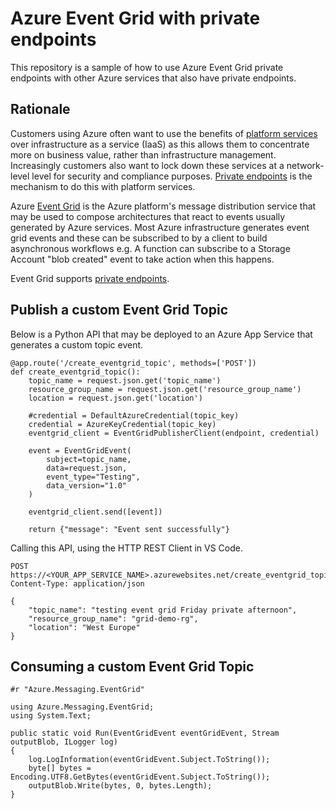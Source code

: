 # Azure Event Grid with private endpoints

This repository is a sample of how to use Azure Event Grid private endpoints with other Azure services that also have private endpoints.

## Rationale

Customers using Azure often want to use the benefits of [platform services](https://learn.microsoft.com/en-us/azure/architecture/guide/design-principles/managed-services) over infrastructure as a service (IaaS) as this allows them to concentrate more on business value, rather than infrastructure management. Increasingly customers also want to lock down these services at a network-level level for security and compliance purposes. [Private endpoints](https://learn.microsoft.com/en-us/azure/private-link/private-endpoint-overview) is the mechanism to do this with platform services. 

Azure [Event Grid](https://learn.microsoft.com/en-us/azure/event-grid/overview) is the Azure platform's message distribution service that may be used to compose architectures that react to events usually generated by Azure services. Most Azure infrastructure generates event grid events and these can be subscribed to by a client to build asynchronous workflows e.g. A function can subscribe to a Storage Account "blob created" event to take action when this happens.

Event Grid supports [private endpoints](https://learn.microsoft.com/en-us/azure/event-grid/configure-private-endpoints). 


## Publish a custom Event Grid Topic

Below is a Python API that may be deployed to an Azure App Service that generates a custom topic event.

```
@app.route('/create_eventgrid_topic', methods=['POST'])
def create_eventgrid_topic():
    topic_name = request.json.get('topic_name')
    resource_group_name = request.json.get('resource_group_name')
    location = request.json.get('location')

    #credential = DefaultAzureCredential(topic_key)
    credential = AzureKeyCredential(topic_key)
    eventgrid_client = EventGridPublisherClient(endpoint, credential)

    event = EventGridEvent(
        subject=topic_name,
        data=request.json,
        event_type="Testing",
        data_version="1.0"
    )

    eventgrid_client.send([event])

    return {"message": "Event sent successfully"}
```

Calling this API, using the HTTP REST Client in VS Code.

```
POST https://<YOUR_APP_SERVICE_NAME>.azurewebsites.net/create_eventgrid_topic
Content-Type: application/json

{
    "topic_name": "testing event grid Friday private afternoon",
    "resource_group_name": "grid-demo-rg",
    "location": "West Europe"
}
```

## Consuming a custom Event Grid Topic

```
#r "Azure.Messaging.EventGrid"

using Azure.Messaging.EventGrid;
using System.Text;

public static void Run(EventGridEvent eventGridEvent, Stream outputBlob, ILogger log)
{
    log.LogInformation(eventGridEvent.Subject.ToString());
    byte[] bytes = Encoding.UTF8.GetBytes(eventGridEvent.Subject.ToString());
    outputBlob.Write(bytes, 0, bytes.Length);
}
```
